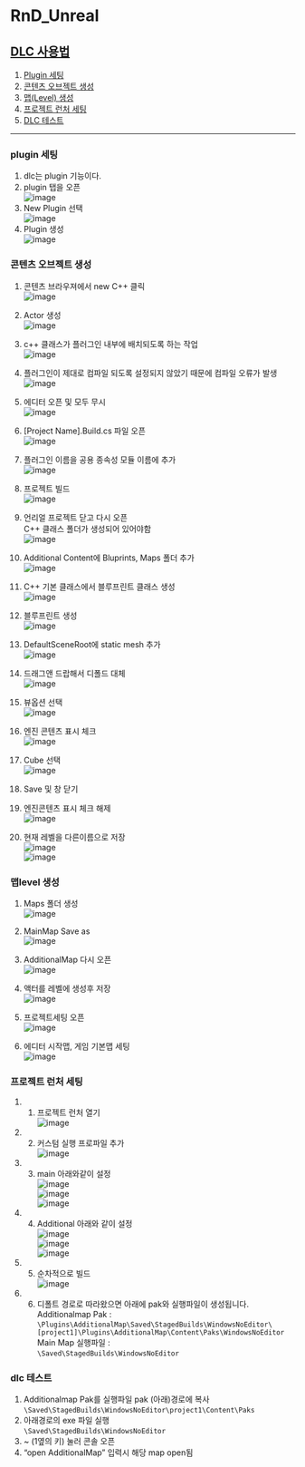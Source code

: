 # RnD_Unreal

## [DLC 사용법](https://www.youtube.com/watch?v=ndHNdUSRpho&ab_channel=Unreal4Pro) 
1. [Plugin 세팅](#plugin-세팅)  
2. [콘텐츠 오브젝트 생성](#콘텐츠-오브젝트-생성)  
3. [맵(Level) 생성](#맵level-생성)  
4. [프로젝트 런처 세팅](#프로젝트-런처-세팅)  
5. [DLC 테스트](#dlc-테스트)  

---------------

### plugin 세팅
1. dlc는 plugin 기능이다.  
2. plugin 탭을 오픈  
![image](https://user-images.githubusercontent.com/11674965/162155174-5046048e-7e62-4447-8973-66fe41eb243c.png)  
3. New Plugin 선택  
![image](https://user-images.githubusercontent.com/11674965/162155263-29eb880c-e72c-4582-b9b1-883cd5e8f9ef.png)
4. Plugin 생성  
![image](https://user-images.githubusercontent.com/11674965/162155375-f43f4c1b-cd09-4d30-8118-f4fb4b761d14.png)

### 콘텐츠 오브젝트 생성  
1. 콘텐츠 브라우져에서 new C++ 클릭  
![image](https://user-images.githubusercontent.com/11674965/162155448-75cd87e6-2139-4270-bf6b-556c7cdfcb4a.png)  
2. Actor 생성  
![image](https://user-images.githubusercontent.com/11674965/162156044-88e1c02e-68ae-469b-b936-f974e9354703.png)  

3. c++ 클래스가 플러그인 내부에 배치되도록 하는 작업  
![image](https://user-images.githubusercontent.com/11674965/162156206-f2a0eb4d-e90a-4465-8ab7-56c6664535f2.png)  

4. 플러그인이 제대로 컴파일 되도록 설정되지 않았기 때문에 컴파일 오류가 발생  
![image](https://user-images.githubusercontent.com/11674965/162156233-9abf2908-de3b-41dd-898e-21638f3e32d6.png)  

5. 에디터 오픈 및 모두 무시  
![image](https://user-images.githubusercontent.com/11674965/162156262-26f7be73-31f3-4132-b89f-84bfee5241e4.png)  

6. [Project Name].Build.cs 파일 오픈  
![image](https://user-images.githubusercontent.com/11674965/162156294-efda4225-e34c-474f-a3e7-4e24fae9ac4b.png)  
7. 플러그인 이름을 공용 종속성 모듈 이름에 추가  
![image](https://user-images.githubusercontent.com/11674965/162156355-b1d43f05-a622-4f36-b60e-e4b95ef5a9b8.png)  

8. 프로젝트 빌드  
![image](https://user-images.githubusercontent.com/11674965/162156378-168efcd6-ec55-4d47-82fa-e731ce31b132.png)  

9. 언리얼 프로젝트 닫고 다시 오픈  
C++ 클래스 폴더가 생성되어 있어야함  
![image](https://user-images.githubusercontent.com/11674965/162156459-bd37a800-b105-4ac5-a094-ee04e11d07af.png)  

10. Additional Content에 Bluprints, Maps 폴더 추가  
![image](https://user-images.githubusercontent.com/11674965/162156481-baf4e16f-ce2d-4fb3-9353-fa4c4b9f53ef.png)  

11. C++ 기본 클래스에서 블루프린트 클래스 생성  
![image](https://user-images.githubusercontent.com/11674965/162156511-395a26b5-1ab1-4201-b330-4ade0b9e82ca.png)  

12. 블루프린트 생성  
![image](https://user-images.githubusercontent.com/11674965/162156641-26f1b3df-8a40-4f06-8a8b-a39f05db9350.png)  

13. DefaultSceneRoot에 static mesh 추가  
![image](https://user-images.githubusercontent.com/11674965/162156688-b49de513-4f28-46d2-8e23-28fcb346aa78.png)  

14. 드래그앤 드랍해서 디폴드 대체  
![image](https://user-images.githubusercontent.com/11674965/162156724-a4301fef-b527-4b6e-a6f9-43edd696429b.png)  

15. 뷰옵션 선택  
![image](https://user-images.githubusercontent.com/11674965/162156742-9cccd2f6-cc38-4fc3-a9bb-1551ff04b535.png)  

16. 엔진 콘텐츠 표시 체크  
![image](https://user-images.githubusercontent.com/11674965/162156771-d6c5b33d-4c22-49fe-982a-52da971f925d.png)  

17. Cube 선택  
![image](https://user-images.githubusercontent.com/11674965/162156800-55f64f5a-2963-4e24-8ac5-ff9d97b6e789.png)  

18. Save 및 창 닫기  
19. 엔진콘텐츠 표시 체크 해제  
![image](https://user-images.githubusercontent.com/11674965/162156850-1da31856-3f19-4ba0-90b2-ca6a9e422bd4.png)  

20. 현재 레벨을 다른이름으로 저장  
![image](https://user-images.githubusercontent.com/11674965/162156891-0e900528-df2c-4fb2-8983-799c89ee48e4.png)    
![image](https://user-images.githubusercontent.com/11674965/162156923-c70067b1-5b16-4fe5-ba92-16ff2a61ca13.png)  


### 맵level 생성  
1. Maps 폴더 생성  
![image](https://user-images.githubusercontent.com/11674965/162158261-bce3e47d-601a-4d85-91c3-5cd2ca3e713d.png)  

2. MainMap Save as  
![image](https://user-images.githubusercontent.com/11674965/162158295-9958ee4d-28b3-46c2-a422-c706f84a367d.png)  


3. AdditionalMap 다시 오픈  
![image](https://user-images.githubusercontent.com/11674965/162158327-1ddec9cb-576a-4df7-96ff-fe915cf4ca35.png)  

4. 액터를 레벨에 생성후 저장  
![image](https://user-images.githubusercontent.com/11674965/162158350-1c5cd857-8e8c-44a0-86f7-cfd8e4faa335.png)  
 
5. 프로젝트세팅 오픈  
![image](https://user-images.githubusercontent.com/11674965/162158383-266f6464-c926-4f2d-941d-16f79ef5fb25.png)  
 
6. 에디터 시작맵, 게임 기본맵 세팅  
![image](https://user-images.githubusercontent.com/11674965/162158421-6f85430e-f45d-4e75-aba4-9690cbfdc096.png)  

### 프로젝트 런처 세팅 
1. 1.	프로젝트 런처 열기  
![image](https://user-images.githubusercontent.com/11674965/162158690-d7700478-2733-4b16-a583-cb6f02091903.png)  

2. 2.	커스텀 실행 프로파일 추가  
![image](https://user-images.githubusercontent.com/11674965/162158729-9d7923be-3e57-42d2-a01f-239e1e787dff.png)  

3. 3.	main 아래와같이 설정  
![image](https://user-images.githubusercontent.com/11674965/162158770-079f50b0-acf2-4e73-bf97-6d99c4a0eb66.png)  
![image](https://user-images.githubusercontent.com/11674965/162158790-efb26024-d77f-4613-b777-323259e36c68.png)  
 ![image](https://user-images.githubusercontent.com/11674965/162158802-ff5418f1-8f97-4902-9fc2-825d9c80c10d.png)  


4. 4.	Additional 아래와 같이 설정  
![image](https://user-images.githubusercontent.com/11674965/162158841-fabf8577-bf5c-496d-9ad6-52745105e312.png)  
![image](https://user-images.githubusercontent.com/11674965/162158858-40be43bf-d0d0-4497-8263-b86a3b87c9dc.png)  
![image](https://user-images.githubusercontent.com/11674965/162158868-29abdbb2-02a0-43de-a2c4-ca3013e72429.png)  

5. 5.	순차적으로 빌드  
![image](https://user-images.githubusercontent.com/11674965/162158901-9f73b8cf-5cff-4d89-909c-7358f4fc38ae.png)  

6. 6.	디폴트 경로로 따라왔으면 아래에 pak와 실행파일이 생성됩니다.
Additionalmap Pak :  
`\Plugins\AdditionalMap\Saved\StagedBuilds\WindowsNoEditor\[project1]\Plugins\AdditionalMap\Content\Paks\WindowsNoEditor  `  
Main Map 실행파일 :  
`\Saved\StagedBuilds\WindowsNoEditor  `  

### dlc 테스트  
1.	Additionalmap Pak를 실행파일 pak (아래)경로에 복사  
`\Saved\StagedBuilds\WindowsNoEditor\project1\Content\Paks`  
2.	아래경로의 exe 파일 실행  
`\Saved\StagedBuilds\WindowsNoEditor  `  
3.	~ (1옆의 키) 눌러 콘솔 오픈  
4.	“open AdditionalMap” 입력시 해당 map open됨  

